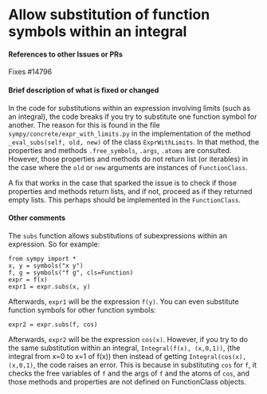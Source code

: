 # Allow substitution of function symbols within an integral
<!-- Your title above should be a short description of what
was changed. Do not include the issue number in the title. -->

#### References to other Issues or PRs
<!-- If this pull request fixes an issue, write "Fixes #NNNN" in that exact
format, e.g. "Fixes #1234". See
https://github.com/blog/1506-closing-issues-via-pull-requests .-->
Fixes #14796

#### Brief description of what is fixed or changed
In the code for substitutions within an expression involving limits (such as an
integral), the code breaks if you try to substitute one function symbol for another.
The reason for this is found in the file `sympy/concrete/expr_with_limits.py` in
the implementation of the method `_eval_subs(self, old, new)` of the class `ExprWithLimits`. In
that method, the properties and methods `.free_symbols`, `.args`, `.atoms` are consulted.
However, those properties and methods do not return list (or iterables) in the case
where the `old` or `new` arguments are instances of `FunctionClass`.

A fix that works in the case that sparked the issue is to check if those properties
and methods return lists, and if not, proceed as if they returned empty lists. This
perhaps should be implemented in the `FunctionClass`.

#### Other comments
The `subs` function allows substitutions of subexpressions within an expression.
So for example:

```
from sympy import *
x, y = symbols("x y")
f, g = symbols("f g", cls=Function)
expr = f(x)
expr1 = expr.subs(x, y)
```

Afterwards, `expr1` will be the expression `f(y)`. You can even substitute function
symbols for other function symbols:

```
expr2 = expr.subs(f, cos)
```

Afterwards, `expr2` will be the expression `cos(x)`. However, if you try to do
the same substitution within an integral, `Integral(f(x), (x,0,1))`, (the integral
from x=0 to x=1 of f(x)) then instead of getting `Integral(cos(x), (x,0,1)`, the
code raises an error. This is because in substituting `cos` for `f`, it checks
the free variables of `f` and the args of `f` and the atoms of `cos`, and those
methods and properties are not defined on FunctionClass objects.